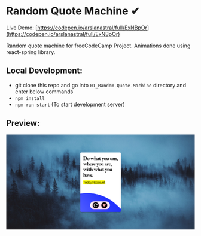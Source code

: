 
# Random Quote Machine ✔

Live Demo: [https://codepen.io/arslanastral/full/ExNBpOr](https://codepen.io/arslanastral/full/ExNBpOr)

Random quote machine for freeCodeCamp Project. Animations done using react-spring library.

## Local Development:

 - git clone this repo and go into `01_Random-Quote-Machine` directory and enter below commands
 - `npm install`
 - `npm run start` (To start development server)

## Preview:
![freecodecamp random quote machine](https://raw.githubusercontent.com/arslanastral/freeCodeCamp-Projects/main/03_Front-End-Development-Libraries/01_Random-Quote-Machine/quote-machine.png)

